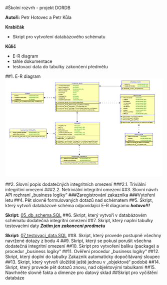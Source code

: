#Školní rozvrh - projekt DORDB

**Autoři:** Petr Hotovec a Petr Kůla

**Krabičák**

- Skript pro vytvoření databázového schématu

**Kůlič**

- E-R diagram
- tahle dokumentace
- testovací data do tabulky zakončení předmětu

##1. E-R diagram
![ERdiagram](01_ER_model.PNG)

##2. Slovní popis dodatečných integritních omezení
###2.1. Triviální integritiní omezení
###2.2. Netriviální integritní omezení
##3. Slovní návrh API rozhraní „business logiky“
###Zaregistrování zakazníka
###Vytoření letu
##4. Pět slovně formulovaných dotazů nad schématem
##5. Skript, který vytvoří databázové schéma odpovídající E-R diagramu
***hotovo!!!***

**Skript:** [05_db_schema.SQL](../SQL/05_db_schema.SQL)
##6. Skript, který vytvoří v databázovém schématu dodatečná integritní omezení
##7. Skript, který naplní tabulky testovacími daty
***Zatim jen zakonceni predmetu***

**Skript:** [07_testovaci_data.SQL](../SQL/07_testovaci_data.SQL)
##8. Skript, který provede postupně všechny navržené dotazy z bodu 4
##9. Skript, který se pokusí porušit všechna dodatečná integritní omezení
##10. Skript pro vytvoření balíku (package) a procedur „business logiky“
##11. Ověření procedur „business logiky“
##12. Skript, který doplní do tabulky Zakaznik automaticky dopočítávaný sloupec
##13. Skript, který vytvoří úložiště ještě jednou v „objektové“ podobě
##14. Skript, který provede pět dotazů znovu, nad objektovými tabulkami
##15. Navrhněte slovně fakta a dimenze pro datový sklad
##Skript pro vyčištění databáze